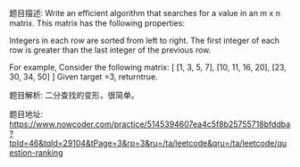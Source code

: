 ﻿题目描述:
Write an efficient algorithm that searches for a value in an m x n matrix. This matrix has the following properties:

Integers in each row are sorted from left to right.
The first integer of each row is greater than the last integer of the previous row.

For example,
Consider the following matrix:
[
  [1,   3,  5,  7],
  [10, 11, 16, 20],
  [23, 30, 34, 50]
]
Given target =3, returntrue.

题目解析:
二分查找的变形，很简单。

题目地址:
https://www.nowcoder.com/practice/5145394607ea4c5f8b25755718bfddba?tpId=46&tqId=29104&tPage=3&rp=3&ru=/ta/leetcode&qru=/ta/leetcode/question-ranking